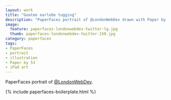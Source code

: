```yaml
---
layout: work
title: "Goatee earlobe tugging"
description: "PaperFaces portrait of @LondonWebDev drawn with Paper by 53 on an iPad."
image: 
  feature: paperfaces-londonwebdev-twitter-lg.jpg
  thumb: paperfaces-londonwebdev-twitter-150.jpg
category: paperfaces
tags: 
- PaperFaces
- portrait
- illustration
- Paper by 53
- iPad art
---
```


PaperFaces portrait of [@LondonWebDev](http://twitter.com/LondonWebDev).

{% include paperfaces-boilerplate.html %}
